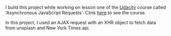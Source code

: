 I build this project while working on lesson one of the [Udacity](https://eu.udacity.com/) course called 'Asynchronous JavaScript Requests'.
Clink [here](https://eu.udacity.com/course/asynchronous-javascript-requests--ud109) to see the course.

In this project, I used an AJAX request with an XHR object to fetch data from unsplash and New York Times api.
